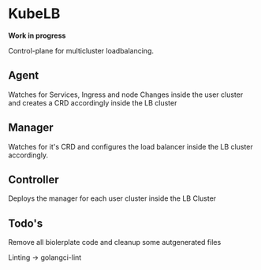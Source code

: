 # KubeLB

**Work in progress**

Control-plane for multicluster loadbalancing.

## Agent

Watches for Services, Ingress and node Changes inside the user cluster and creates a CRD accordingly inside the LB cluster

## Manager

Watches for it's CRD and configures the load balancer inside the LB cluster accordingly.

## Controller

Deploys the manager for each user cluster inside the LB Cluster

## Todo's

Remove all biolerplate code and cleanup some autgenerated files

Linting -> golangci-lint


